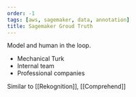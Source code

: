 ```yaml
---
order: -1
tags: [aws, sagemaker, data, annotation]
title: Sagemaker Groud Truth
---
```


Model and human in the loop.

- Mechanical Turk
- Internal team
- Professional companies

Similar to [[Rekognition]], [[Comprehend]]